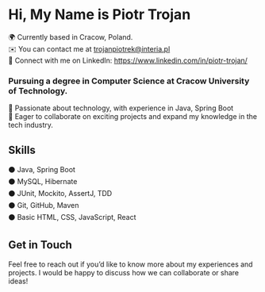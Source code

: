 # Hi, My Name is Piotr Trojan
🌍 Currently based in Cracow, Poland. <br>
✉️ You can contact me at trojanpiotrek@interia.pl <br>
🔗 Connect with me on LinkedIn: https://www.linkedin.com/in/piotr-trojan/ <br>

### Pursuing a degree in Computer Science at Cracow University of Technology.

🧠 Passionate about technology, with experience in Java, Spring Boot <br>
👯 Eager to collaborate on exciting projects and expand my knowledge in the tech industry. <br>

 ## Skills
⚫ Java, Spring Boot <br>
⚫ MySQL, Hibernate <br>
⚫ JUnit, Mockito, AssertJ, TDD <br>
⚫ Git, GitHub, Maven <br>
⚫ Basic HTML, CSS, JavaScript, React <br>

## Get in Touch
Feel free to reach out if you’d like to know more about my experiences and projects. I would be happy to discuss how we can collaborate or share ideas!
